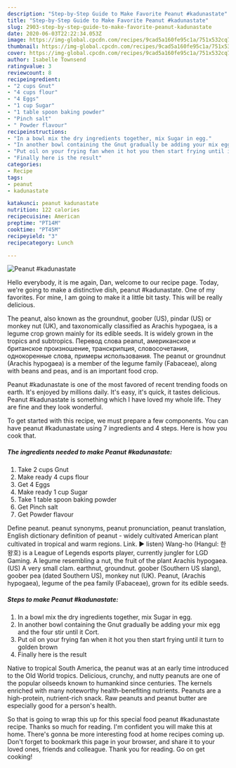 ```yaml
---
description: "Step-by-Step Guide to Make Favorite Peanut #kadunastate"
title: "Step-by-Step Guide to Make Favorite Peanut #kadunastate"
slug: 2903-step-by-step-guide-to-make-favorite-peanut-kadunastate
date: 2020-06-03T22:22:34.053Z
image: https://img-global.cpcdn.com/recipes/9cad5a160fe95c1a/751x532cq70/peanut-kadunastate-recipe-main-photo.jpg
thumbnail: https://img-global.cpcdn.com/recipes/9cad5a160fe95c1a/751x532cq70/peanut-kadunastate-recipe-main-photo.jpg
cover: https://img-global.cpcdn.com/recipes/9cad5a160fe95c1a/751x532cq70/peanut-kadunastate-recipe-main-photo.jpg
author: Isabelle Townsend
ratingvalue: 3
reviewcount: 8
recipeingredient:
- "2 cups Gnut"
- "4 cups flour"
- "4 Eggs"
- "1 cup Sugar"
- "1 table spoon baking powder"
- "Pinch salt"
- " Powder flavour"
recipeinstructions:
- "In a bowl mix the dry ingredients together, mix Sugar in egg."
- "In another bowl containing the Gnut gradually be adding your mix egg and the four stir until it Cort."
- "Put oil on your frying fan when it hot you then start frying until it turn to golden brown"
- "Finally here is the result"
categories:
- Recipe
tags:
- peanut
- kadunastate

katakunci: peanut kadunastate 
nutrition: 122 calories
recipecuisine: American
preptime: "PT14M"
cooktime: "PT45M"
recipeyield: "3"
recipecategory: Lunch

---
```



![Peanut #kadunastate](https://img-global.cpcdn.com/recipes/9cad5a160fe95c1a/751x532cq70/peanut-kadunastate-recipe-main-photo.jpg)

Hello everybody, it is me again, Dan, welcome to our recipe page. Today, we're going to make a distinctive dish, peanut #kadunastate. One of my favorites. For mine, I am going to make it a little bit tasty. This will be really delicious.

The peanut, also known as the groundnut, goober (US), pindar (US) or monkey nut (UK), and taxonomically classified as Arachis hypogaea, is a legume crop grown mainly for its edible seeds. It is widely grown in the tropics and subtropics. Перевод слова peanut, американское и британское произношение, транскрипция, словосочетания, однокоренные слова, примеры использования. The peanut or groundnut (Arachis hypogaea) is a member of the legume family (Fabaceae), along with beans and peas, and is an important food crop.

Peanut #kadunastate is one of the most favored of recent trending foods on earth. It's enjoyed by millions daily. It's easy, it's quick, it tastes delicious. Peanut #kadunastate is something which I have loved my whole life. They are fine and they look wonderful.


To get started with this recipe, we must prepare a few components. You can have peanut #kadunastate using 7 ingredients and 4 steps. Here is how you cook that.

<!--inarticleads1-->

##### The ingredients needed to make Peanut #kadunastate:

1. Take 2 cups Gnut
1. Make ready 4 cups flour
1. Get 4 Eggs
1. Make ready 1 cup Sugar
1. Take 1 table spoon baking powder
1. Get Pinch salt
1. Get  Powder flavour


Define peanut. peanut synonyms, peanut pronunciation, peanut translation, English dictionary definition of peanut - widely cultivated American plant cultivated in tropical and warm regions. Link. ▶️ listen) Wang-ho (Hangul: 한왕호) is a League of Legends esports player, currently jungler for LGD Gaming. A legume resembling a nut, the fruit of the plant Arachis hypogaea. (US) A very small clam. earthnut, groundnut. goober (Southern US slang), goober pea (dated Southern US), monkey nut (UK). Peanut, (Arachis hypogaea), legume of the pea family (Fabaceae), grown for its edible seeds. 

<!--inarticleads2-->

##### Steps to make Peanut #kadunastate:

1. In a bowl mix the dry ingredients together, mix Sugar in egg.
1. In another bowl containing the Gnut gradually be adding your mix egg and the four stir until it Cort.
1. Put oil on your frying fan when it hot you then start frying until it turn to golden brown
1. Finally here is the result


Native to tropical South America, the peanut was at an early time introduced to the Old World tropics. Delicious, crunchy, and nutty peanuts are one of the popular oilseeds known to humankind since centuries. The kernels enriched with many noteworthy health-benefiting nutrients. Peanuts are a high-protein, nutrient-rich snack. Raw peanuts and peanut butter are especially good for a person&#39;s health. 

So that is going to wrap this up for this special food peanut #kadunastate recipe. Thanks so much for reading. I'm confident you will make this at home. There's gonna be more interesting food at home recipes coming up. Don't forget to bookmark this page in your browser, and share it to your loved ones, friends and colleague. Thank you for reading. Go on get cooking!
